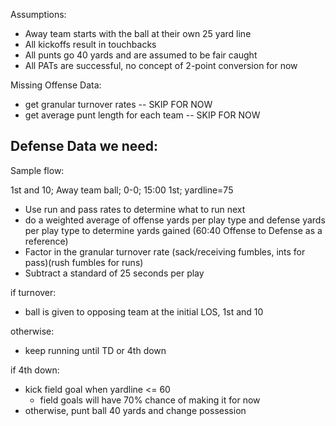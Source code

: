 Assumptions:
- Away team starts with the ball at their own 25 yard line
- All kickoffs result in touchbacks
- All punts go 40 yards and are assumed to be fair caught
- All PATs are successful, no concept of 2-point conversion for now

Missing Offense Data:
- get granular turnover rates -- SKIP FOR NOW
- get average punt length for each team -- SKIP FOR NOW

Defense Data we need:
- 


Sample flow:

1st and 10; Away team ball; 0-0; 15:00 1st; yardline=75
- Use run and pass rates to determine what to run next
- do a weighted average of offense yards per play type and defense yards per play type to determine
  yards gained (60:40 Offense to Defense as a reference)
- Factor in the granular turnover rate (sack/receiving fumbles, ints for pass)(rush fumbles for runs)
- Subtract a standard of 25 seconds per play


if turnover:
- ball is given to opposing team at the initial LOS, 1st and 10

otherwise:
- keep running until TD or 4th down

if 4th down:
- kick field goal when yardline <= 60
    - field goals will have 70% chance of making it for now
- otherwise, punt ball 40 yards and change possession